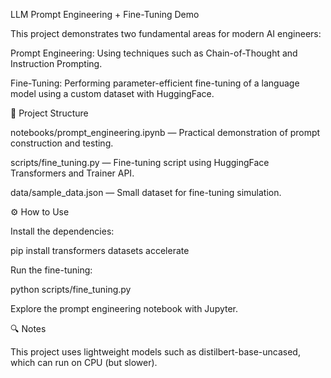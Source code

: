 LLM Prompt Engineering + Fine-Tuning Demo

This project demonstrates two fundamental areas for modern AI engineers:

Prompt Engineering: Using techniques such as Chain-of-Thought and Instruction Prompting.

Fine-Tuning: Performing parameter-efficient fine-tuning of a language model using a custom dataset with HuggingFace.

📁 Project Structure

notebooks/prompt_engineering.ipynb — Practical demonstration of prompt construction and testing.

scripts/fine_tuning.py — Fine-tuning script using HuggingFace Transformers and Trainer API.

data/sample_data.json — Small dataset for fine-tuning simulation.

⚙️ How to Use

Install the dependencies:

pip install transformers datasets accelerate


Run the fine-tuning:

python scripts/fine_tuning.py


Explore the prompt engineering notebook with Jupyter.

🔍 Notes

This project uses lightweight models such as distilbert-base-uncased, which can run on CPU (but slower).
